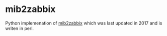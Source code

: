 # mib2zabbix
Python implemenation of [mib2zabbix](https://github.com/zabbix-tools/mib2zabbix) which was last updated in 2017 and is writen in perl.
